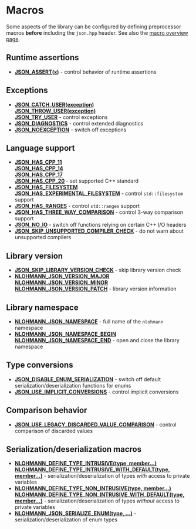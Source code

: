 # Macros

Some aspects of the library can be configured by defining preprocessor macros **before** including the `json.hpp`
header. See also the [macro overview page](../../features/macros.md).

## Runtime assertions

- [**JSON_ASSERT(x)**](json_assert.md) - control behavior of runtime assertions

## Exceptions

- [**JSON_CATCH_USER(exception)**<br>**JSON_THROW_USER(exception)**<br>**JSON_TRY_USER**](json_throw_user.md) - control exceptions
- [**JSON_DIAGNOSTICS**](json_diagnostics.md) - control extended diagnostics
- [**JSON_NOEXCEPTION**](json_noexception.md) - switch off exceptions

## Language support

- [**JSON_HAS_CPP_11**<br>**JSON_HAS_CPP_14**<br>**JSON_HAS_CPP_17**<br>**JSON_HAS_CPP_20**](json_has_cpp_11.md) - set supported C++ standard
- [**JSON_HAS_FILESYSTEM**<br>**JSON_HAS_EXPERIMENTAL_FILESYSTEM**](json_has_filesystem.md) - control `std::filesystem` support
- [**JSON_HAS_RANGES**](json_has_ranges.md) - control `std::ranges` support
- [**JSON_HAS_THREE_WAY_COMPARISON**](json_has_three_way_comparison.md) - control 3-way comparison support
- [**JSON_NO_IO**](json_no_io.md) - switch off functions relying on certain C++ I/O headers
- [**JSON_SKIP_UNSUPPORTED_COMPILER_CHECK**](json_skip_unsupported_compiler_check.md) - do not warn about unsupported compilers

## Library version

- [**JSON_SKIP_LIBRARY_VERSION_CHECK**](json_skip_library_version_check.md) - skip library version check
- [**NLOHMANN_JSON_VERSION_MAJOR**<br>**NLOHMANN_JSON_VERSION_MINOR**<br>**NLOHMANN_JSON_VERSION_PATCH**](nlohmann_json_version_major.md) - library version information

## Library namespace

- [**NLOHMANN_JSON_NAMESPACE**](nlohmann_json_namespace.md) - full name of the `nlohmann` namespace
- [**NLOHMANN_JSON_NAMESPACE_BEGIN**<br>**NLOHMANN_JSON_NAMESPACE_END**](nlohmann_json_namespace_begin.md) - open and close the library namespace

## Type conversions

- [**JSON_DISABLE_ENUM_SERIALIZATION**](json_disable_enum_serialization.md) - switch off default serialization/deserialization functions for enums
- [**JSON_USE_IMPLICIT_CONVERSIONS**](json_use_implicit_conversions.md) - control implicit conversions

<!-- comment-->
## Comparison behavior

- [**JSON_USE_LEGACY_DISCARDED_VALUE_COMPARISON**](json_use_legacy_discarded_value_comparison.md) -
  control comparison of discarded values

## Serialization/deserialization macros

- [**NLOHMANN_DEFINE_TYPE_INTRUSIVE(type, member...)**<br>**NLOHMANN_DEFINE_TYPE_INTRUSIVE_WITH_DEFAULT(type, member...)**](nlohmann_define_type_intrusive.md) - serialization/deserialization of types _with_ access to private variables
- [**NLOHMANN_DEFINE_TYPE_NON_INTRUSIVE(type, member...)**<br>**NLOHMANN_DEFINE_TYPE_NON_INTRUSIVE_WITH_DEFAULT(type, member...)**](nlohmann_define_type_non_intrusive.md) - serialization/deserialization of types _without_ access to private variables
- [**NLOHMANN_JSON_SERIALIZE_ENUM(type, ...)**](nlohmann_json_serialize_enum.md) - serialization/deserialization of enum
  types
